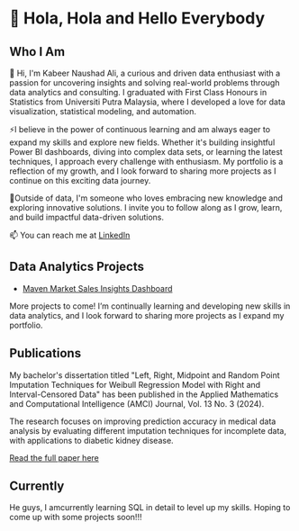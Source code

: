 # 🙌 Hola, Hola and Hello Everybody 

## Who I Am

👋 Hi, I'm Kabeer Naushad Ali, a curious and driven data enthusiast with a passion for uncovering insights and solving real-world problems through data analytics and consulting. I graduated with First Class Honours in Statistics from Universiti Putra Malaysia, where I developed a love for data visualization, statistical modeling, and automation.

⚡I believe in the power of continuous learning and am always eager to expand my skills and explore new fields. Whether it's building insightful Power BI dashboards, diving into complex data sets, or learning the latest techniques, I approach every challenge with enthusiasm. My portfolio is a reflection of my growth, and I look forward to sharing more projects as I continue on this exciting data journey.

🌱Outside of data, I'm someone who loves embracing new knowledge and exploring innovative solutions. I invite you to follow along as I grow, learn, and build impactful data-driven solutions.

📫 You can reach me at [LinkedIn](https://www.linkedin.com/in/ahmad-kabeer/)


## Data Analytics Projects 

- [Maven Market Sales Insights Dashboard](https://github.com/KabeerNaushadAli/Power-BI)



More projects to come! I’m continually learning and developing new skills in data analytics, and I look forward to sharing more projects as I expand my portfolio.


## Publications
My bachelor's dissertation titled "Left, Right, Midpoint and Random Point Imputation Techniques for Weibull Regression Model with Right and Interval-Censored Data" has been published in the Applied Mathematics and Computational Intelligence (AMCI) Journal, Vol. 13 No. 3 (2024). 

The research focuses on improving prediction accuracy in medical data analysis by evaluating different imputation techniques for incomplete data, with applications to diabetic kidney disease.


[Read the full paper here](https://ejournal.unimap.edu.my/index.php/amci/article/view/330)

## Currently
He guys, I amcurrently learning SQL in detail to level up my skills. Hoping to come up with some projects soon!!!

